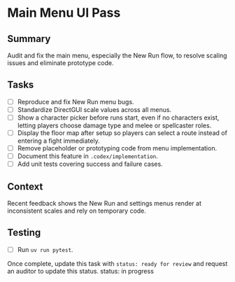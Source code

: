 # Main Menu UI Pass

## Summary
Audit and fix the main menu, especially the New Run flow, to resolve scaling issues and eliminate prototype code.

## Tasks
- [ ] Reproduce and fix New Run menu bugs.
- [ ] Standardize DirectGUI scale values across all menus.
- [ ] Show a character picker before runs start, even if no characters exist, letting players choose damage type and melee or spellcaster roles.
- [ ] Display the floor map after setup so players can select a route instead of entering a fight immediately.
- [ ] Remove placeholder or prototyping code from menu implementation.
- [ ] Document this feature in `.codex/implementation`.
- [ ] Add unit tests covering success and failure cases.

## Context
Recent feedback shows the New Run and settings menus render at inconsistent scales and rely on temporary code.

## Testing
- [ ] Run `uv run pytest`.

Once complete, update this task with `status: ready for review` and request an auditor to update this status.
status: in progress
